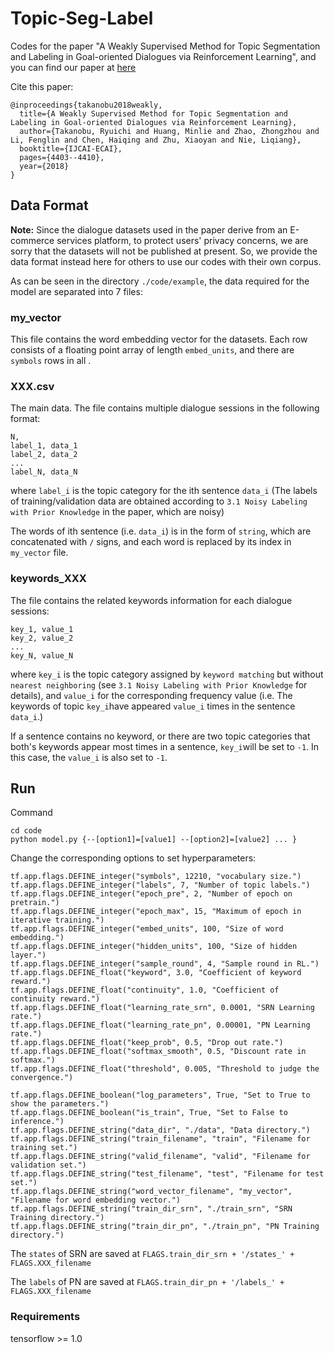 # Topic-Seg-Label

Codes for the paper "A Weakly Supervised Method for Topic Segmentation and Labeling in Goal-oriented Dialogues via Reinforcement Learning", and you can find our paper at [here](https://doi.org/10.24963/ijcai.2018/612)

Cite this paper:
```
@inproceedings{takanobu2018weakly,
  title={A Weakly Supervised Method for Topic Segmentation and Labeling in Goal-oriented Dialogues via Reinforcement Learning},
  author={Takanobu, Ryuichi and Huang, Minlie and Zhao, Zhongzhou and Li, Fenglin and Chen, Haiqing and Zhu, Xiaoyan and Nie, Liqiang},
  booktitle={IJCAI-ECAI},
  pages={4403--4410},
  year={2018}
}
```

## Data Format

**Note:** Since the dialogue datasets used in the paper derive from an E-commerce services platform, to protect users' privacy concerns, we are sorry that the datasets will not be published at present. So, we provide the data format instead here for others to use our codes with their own corpus.

As can be seen in the directory `./code/example`, the data required for the model are separated into 7 files:

### my_vector

This file contains the word embedding vector for the datasets. Each row consists of a floating point array of length `embed_units`, and there are `symbols` rows in all .

### XXX.csv

The main data. The file contains multiple dialogue sessions in the following format:

```
N,
label_1, data_1
label_2, data_2
...
label_N, data_N
```

where `label_i` is the topic category for the ith sentence `data_i` (The labels of training/validation data are obtained according to `3.1 Noisy Labeling with Prior Knowledge` in the paper, which are noisy)

The words of ith sentence (i.e. `data_i`) is in the form of `string`, which are concatenated with `/` signs, and each word is replaced by its index in `my_vector` file.

### keywords_XXX

The file contains the related keywords information for each dialogue sessions:

```
key_1, value_1
key_2, value_2
...
key_N, value_N
```

where `key_i` is the topic category assigned by `keyword matching` but without `nearest neighboring` (see `3.1 Noisy Labeling with Prior Knowledge` for details), and `value_i` for the corresponding frequency value (i.e. The keywords of topic `key_i`have appeared `value_i` times in the sentence `data_i`.)

If a sentence contains no keyword, or there are two topic categories that both's keywords appear most times in a sentence, `key_i`will be set to `-1`. In this case, the `value_i` is also set to `-1`.

## Run

Command 
```
cd code
python model.py {--[option1]=[value1] --[option2]=[value2] ... }
```

Change the corresponding options to set hyperparameters:
```
tf.app.flags.DEFINE_integer("symbols", 12210, "vocabulary size.")
tf.app.flags.DEFINE_integer("labels", 7, "Number of topic labels.")
tf.app.flags.DEFINE_integer("epoch_pre", 2, "Number of epoch on pretrain.")
tf.app.flags.DEFINE_integer("epoch_max", 15, "Maximum of epoch in iterative training.")
tf.app.flags.DEFINE_integer("embed_units", 100, "Size of word embedding.")
tf.app.flags.DEFINE_integer("hidden_units", 100, "Size of hidden layer.")
tf.app.flags.DEFINE_integer("sample_round", 4, "Sample round in RL.")
tf.app.flags.DEFINE_float("keyword", 3.0, "Coefficient of keyword reward.")
tf.app.flags.DEFINE_float("continuity", 1.0, "Coefficient of continuity reward.")
tf.app.flags.DEFINE_float("learning_rate_srn", 0.0001, "SRN Learning rate.")
tf.app.flags.DEFINE_float("learning_rate_pn", 0.00001, "PN Learning rate.")
tf.app.flags.DEFINE_float("keep_prob", 0.5, "Drop out rate.")
tf.app.flags.DEFINE_float("softmax_smooth", 0.5, "Discount rate in softmax.")
tf.app.flags.DEFINE_float("threshold", 0.005, "Threshold to judge the convergence.")

tf.app.flags.DEFINE_boolean("log_parameters", True, "Set to True to show the parameters.")
tf.app.flags.DEFINE_boolean("is_train", True, "Set to False to inference.")
tf.app.flags.DEFINE_string("data_dir", "./data", "Data directory.")
tf.app.flags.DEFINE_string("train_filename", "train", "Filename for training set.")
tf.app.flags.DEFINE_string("valid_filename", "valid", "Filename for validation set.")
tf.app.flags.DEFINE_string("test_filename", "test", "Filename for test set.")
tf.app.flags.DEFINE_string("word_vector_filename", "my_vector", "Filename for word embedding vector.")
tf.app.flags.DEFINE_string("train_dir_srn", "./train_srn", "SRN Training directory.")
tf.app.flags.DEFINE_string("train_dir_pn", "./train_pn", "PN Training directory.")
```

The ``states`` of SRN are saved at ``FLAGS.train_dir_srn + '/states_' + FLAGS.XXX_filename`` 

The ``labels`` of PN are saved at ``FLAGS.train_dir_pn + '/labels_' + FLAGS.XXX_filename`` 

### Requirements

tensorflow >= 1.0
